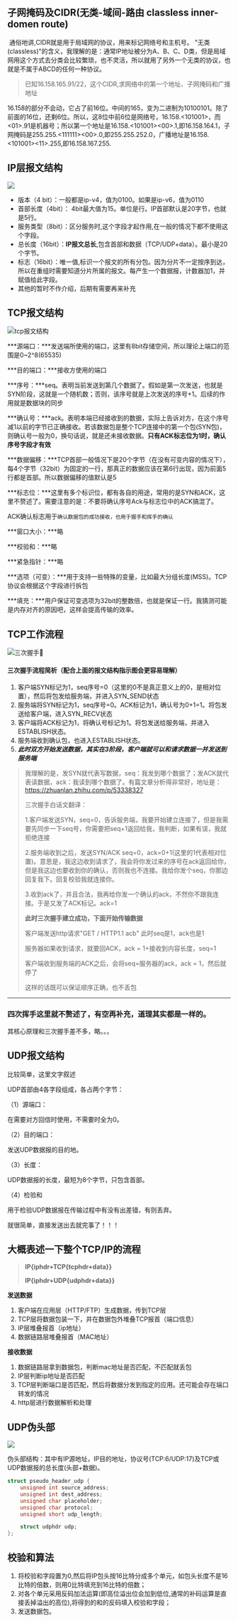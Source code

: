 ## 子网掩码及CIDR(无类-域间-路由 classless inner-domen route)

​	通俗地讲,CIDR就是用于局域网的协议，用来标记网络号和主机号。
"无类(classless)"的含义，我理解的是：通常IP地址被分为A、B、C、D类，但是局域网用这个方式去分类会比较繁琐，也不灵活，所以就用了另外一个无类的协议，也就是不属于ABCD的任何一种协议。



> 已知16.158.165.91/22，这个CIDR,求网络中的第一个地址、子网掩码和广播地址

​	16.158的部分不会动，它占了前16位。中间的165，变为二进制为10100101。除了前面的16位，还剩6位。所以，这8位中前6位是网络号，16.158.<101001>，而<01>.91是机器号；所以第一个地址是16.158.<101001><00>.1,即16.158.164.1，子网掩码是255.255.<111111><00>.0,即255.255.252.0，广播地址是16.158.<101001><11>.255,即16.158.167.255.





## IP层报文结构

![](./IP报文格式.png)

- 版本（4 bit）：一般都是ip-v4，值为0100。如果是ip-v6，值为0110
- 首部长度（4bit）： 4bit最大值为15。单位是行。IP首部默认是20字节，也就是5行。
- 服务类型（8bit）：区分服务时,这个字段才起作用,在一般的情况下都不使用这个字段。
- 总长度（16bit）：**IP报文总长**,包含首部和数据（TCP/UDP+data）。最小是20个字节。
- 标志（16bit）：唯一值,标识一个报文的所有分包。因为分片不一定按序到达，所以在重组时需要知道分片所属的报文。每产生一个数据报，计数器加1，并赋值给此字段。
- 其他的暂时不作介绍，后期有需要再来补充



## TCP报文结构

![tcp报文结构](./tcp-package.jpg)

***源端口：***发送端所使用的端口，这里有8bit存储空间，所以理论上端口的范围是0~2^8(65535)

***目的端口：***接收方使用的端口

***序号：***seq。表明当前发送到第几个数据了。假如是第一次发送，也就是SYN阶段，这就是一个随机数；否则，该序号就是上次发送的序号+1。后续的作用就是数据块的同步

***确认号：***ack。表明本端已经接收到的数据，实际上告诉对方，在这个序号减1以前的字节已正确接收。若该数据包是整个TCP连接中的第一个包(SYN包)，则确认号一般为0，换句话说，就是还未接收数据。**只有ACK标志位为1时，确认序号字段才有效**

***数据偏移：***TCP首部一般情况下是20个字节（在没有可变内容的情况下），每4个字节（32bit）为固定的一行，那真正的数据应该在第6行出现，因为前面5行都是首部。所以数据偏移的值默认是5

***标志位：***这里有多个标识位，都有各自的用途，常用的是SYN和ACK，这里不赘述了。需要注意的是：不要将确认序号Ack与标志位中的ACK搞混了。

ACK确认标志用于`确认数据包的成功接收，也用于握手和挥手的确认`

***窗口大小：***略

***校验和：***略

***紧急指针：***略

***选项（可变）：***用于支持一些特殊的变量，比如最大分组长度(MSS)。TCP协议会根据这个字段进行拆包

***填充：***用户保证可变选项为32bit的整数倍，也就是保证一行。我猜测可能是内存对齐的原因吧，这样会提高传输的效率。





## TCP工作流程

![三次握手🤝](./tcp-step.jpg)

#### 三次握手流程简析（配合上面的报文结构指示图会更容易理解）

1. 客户端SYN标记为1，seq序号=0（这里的0不是真正意义上的0，是相对位置），然后将包发给服务端，并进入SYN_SEND状态
2. 服务端将SYN标记为1，seq序号=0。ACK标记为1，确认号为0+1=1。将包发送给客户端，进入SYN_RECV状态
3. 客户端将ACK标记为1，将确认号标记为1。将包发送给服务端，并进入ESTABLISH状态。
4. 服务端收到确认包，也进入ESTABLISH状态。
5. ***此时双方开始发送数据，其实在3阶段，客户端就可以和请求数据一并发送到服务端***

> 我理解的是，发SYN就代表写数据，seq：我发到哪个数据了；发ACK就代表读数据，ack：我读到哪个数据了。有篇文章分析得非常好，地址是：https://zhuanlan.zhihu.com/p/53338327
>
> 
>
> 
>
> 三次握手白话文翻译：
>
> 1.客户端发送SYN，seq=0，告诉服务端，我要开始建立连接了，但是我需要先同步一下seq号，你需要把seq+1返回给我，我判断，如果有误，我就拒绝连接
>
> 2.服务端收到之后，发送SYN/ACK seq=0，ack=0+1(这里的1代表相对位置)。意思是，我这边收到请求了，我会将你发过来的序号在ack返回给你，但是我这边也要收到你的确认，否则我也不连接。我给你发个seq，你那边回复我下。回复校验我就连接你。
>
> 3.收到ack了，并且合法，我再给你发一个确认的ack，不然你不跟我连接。于是又发了ACK标记。ack=1
>
>  **此时三次握手建立成功，下面开始传输数据**
>
>  客户端发送http请求"GET / HTTP1.1 acb"  此时seq是1，ack也是1
>
> 服务器如果收到请求，就要回ACK，ack = 1+接收到内容长度，seq=1
>
> 客户端收到服务端的ACK之后，会将seq=服务器的ack，ack = 1，然后就停了
>
> 这样的话既可以保证顺序正确，也不丢包

***



###  四次挥手这里就不赘述了，有空再补充，道理其实都是一样的。

其核心原理和三次握手差不多，略。。。



## UDP报文结构

比较简单，这里文字叙述

UDP首部由4各字段组成，各占两个字节：

（1）源端口：

在需要对方回信时使用，不需要时全为0。

（2）目的端口：

发送UDP数据报的目的地。

（3）长度：

UDP数据报的长度，最短为8个字节，只包含首部。

（4）检验和

用于检验UDP数据报在传输过程中有没有出差错，有则丢弃。



就很简单，直接发送出去就完事了！！！	





## 大概表述一下整个TCP/IP的流程

> **IP{iphdr+TCP{tcphdr+data}}**
>
> **IP{iphdr+UDP{udphdr+data}}**

**发送数据**

1. 客户端在应用层（HTTP/FTP）生成数据，传到TCP层
2. TCP层将数据包装一下，并在数据包外堆叠TCP报首（端口信息）
3. IP层堆叠报首（ip地址）
4. 数据链路层堆叠报首（MAC地址）

**接收数据**

1. 数据链路层拿到数据包，判断mac地址是否匹配，不匹配就丢包
2. IP层判断ip地址是否匹配
3. TCP层判断端口是否匹配，然后将数据分发到指定的应用。还可能会存在端口转发的情况
4. http层进行数据解析和处理





## UDP伪头部

![](./udp伪头部.png)

伪头部结构：其中有IP源地址，IP目的地址，协议号(TCP:6/UDP:17)及TCP或UDP数据报的总长度(头部+数据)。

```c
struct pseudo_header_udp {
    unsigned int source_address;
    unsigned int dest_address;
    unsigned char placeholder;
    unsigned char protocol;
    unsigned short udp_length;

    struct udphdr udp;
};
```



## 校验和算法

1. 将校验和字段置为0,然后将IP包头按16比特分成多个单元，如包头长度不是16比特的倍数，则用0比特填充到16比特的倍数；
2. 对各个单元采用反码加法运算(即高位溢出位会加到低位,通常的补码运算是直接丢掉溢出的高位),将得到的和的反码填入校验和字段；
3. 发送数据包。